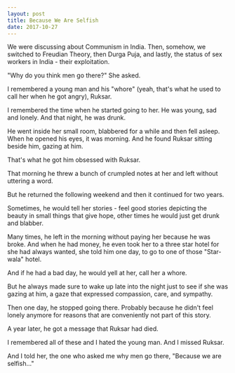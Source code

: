 ```yaml
---
layout: post
title: Because We Are Selfish
date: 2017-10-27
---
```


We were discussing about Communism in India. Then, somehow, we switched to Freudian Theory, then Durga Puja, and lastly, the status of sex workers in India - their exploitation.

"Why do you think men go there?" She asked.

I remembered a young man and his "whore" (yeah, that's what he used to call her when he got angry), Ruksar.

I remembered the time when he started going to her. He was young, sad and lonely. And that night, he was drunk.

He went inside her small room, blabbered for a while and then fell asleep. When he opened his eyes, it was morning. And he found Ruksar sitting beside him, gazing at him.

That's what he got him obsessed with Ruksar.

That morning he threw a bunch of crumpled notes at her and left without uttering a word.

But he returned the following weekend and then it continued for two years.

Sometimes, he would tell her stories - feel good stories depicting the beauty in small things that give hope, other times he would just get drunk and blabber.

Many times, he left in the morning without paying her because he was broke. And when he had money, he even took her to a three star hotel for she had always wanted, she told him one day, to go to one of those "Star-wala" hotel.

And if he had a bad day, he would yell at her, call her a whore.

But he always made sure to wake up late into the night just to see if she was gazing at him, a gaze that expressed compassion, care, and sympathy.

Then one day, he stopped going there. Probably because he didn't feel lonely anymore for reasons that are conveniently not part of this story.

A year later, he got a message that Ruksar had died.

I remembered all of these and I hated the young man. And I missed Ruksar.

And I told her, the one who asked me why men go there, "Because we are selfish..."
